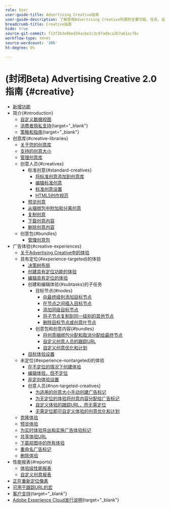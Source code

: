 ```yaml
---
role: User
user-guide-title: Advertising Creative指南
user-guide-description: 了解使用Advertising Creative所需的主要功能、任务、设置和其他资源。
breadcrumb-title: Creative指南
hide: true
source-git-commit: f13f2b3e9bed34acbe1c3c07adbca2b7a61ac76c
workflow-type: tm+mt
source-wordcount: '306'
ht-degree: 0%

---
```



# (封闭Beta) Advertising Creative 2.0指南 {#creative}

+ [新增功能](/help/creative/home.md)
+ 简介{#introduction}
   + [自定义数据视图](/help/creative/introduction/customize-data-views.md)
   + [消费者隐私支持](https://experienceleague.adobe.com/docs/advertising/privacy/home.html){target="_blank"}<!-- This is a duplicate link to this file, so using an absolute link here instead of a relative link. Github doesn't allow duplicate links via relative links. -->
   + [策略和指南](https://experienceleague.adobe.com/docs/advertising/privacy/home.html){target="_blank"}<!-- This is a duplicate link to this file, so using an absolute link here instead of a relative link. Github doesn't allow duplicate links via relative links. -->
+ 创意库{#creative-libraries}
   + [关于您的创意库](/help/creative/creative-libraries/creative-libraries-about.md)
   + [支持的创意大小](/help/creative/creative-libraries/creative-sizes.md)
   + [管理创意库](/help/creative/creative-libraries/creative-library-manage.md)
   + 创意人员{#creatives}
      + 标准创意{#standard-creatives}
         + [将标准创意添加到创意库](/help/creative/creative-libraries/creative-add-standard.md)
         + [编辑标准创意](/help/creative/creative-libraries/creative-edit-standard.md)
         + [标准创意设置](/help/creative/creative-libraries/creative-settings-standard.md)
         + [HTML5创作规范](/help/creative/creative-libraries/html5-creative-specification.md)
      + [预览创意](/help/creative/creative-libraries/creative-preview.md)
      + [从捆绑包中附加和分离创意](/help/creative/creative-libraries/creative-attach-detach-bundles.md)
      + [复制创意](/help/creative/creative-libraries/creative-duplicate.md)
      + [下载创意内容](/help/creative/creative-libraries/creative-download.md)
      + [删除创意内容](/help/creative/creative-libraries/creative-delete.md)
   + 创意包{#bundles}
      + [管理创意包](/help/creative/creative-libraries/bundle-manage.md)
+ 广告体验{#creative-experiences}
   + [关于Advertising Creative中的体验](/help/creative/experiences/experience-about.md)
   + 具有定位{#experience-targeted}的体验
      + [决策树布局](/help/creative/experiences/experience-decision-tree.md)
      + [创建具有定位功能的体验](/help/creative/experiences/experience-create-targeting.md)
      + [编辑具有定位的体验](/help/creative/experiences/experience-edit-targeting.md)
      + 创建和编辑体验{#subtasks}的子任务
         + 目标节点{#nodes}
            + [向最终级别添加目标节点](/help/creative/experiences/experience-target-node-add-final.md)
            + [在节点之间插入目标节点](/help/creative/experiences/experience-target-node-add-inner.md)
            + [添加同级目标节点](/help/creative/experiences/experience-target-node-add-sibling.md)
            + [将子节点复制到同一级别的其他节点](/help/creative/experiences/experience-target-node-copy.md)
            + [删除目标节点或创意叶节点](/help/creative/experiences/experience-target-node-delete.md)
         + 创意包和创意内容{#bundles}
            + [将创意捆绑包分配和取消分配给最终节点](/help/creative/experiences/experience-assign-creative-bundles.md)
            + [自定义创意人员的跟踪URL](/help/creative/experiences/experience-tracking-urls-targeting.md)
            + [自定义创意优化和计划](/help/creative/experiences/experience-optimization-scheduling-targeting.md)
      + [目标体验设置](/help/creative/experiences/experience-settings-targeting.md)
   + 未定位{#experience-nontargeted}的体验
      + [在不定位的情况下创建体验](/help/creative/experiences/experience-create-no-targeting.md)
      + [编辑体验，但不定位](/help/creative/experiences/experience-edit-no-targeting.md)
      + [非定向体验设置](/help/creative/experiences/experience-settings-no-targeting.md)
      + 创意人员{#non-targeted-creatives}
         + [为适用的创意大小手动创建广告标记](/help/creative/experiences/experience-tag-create-manually.md)
         + [为无定位的体验将创意内容分配给广告标记](/help/creative/experiences/experience-tag-assign-creatives.md)
         + [自定义体验的跟踪URL，而无需定位](/help/creative/experiences/experience-tracking-urls-no-targeting.md)
         + [无需定位即可自定义体验的创意优化和计划](/help/creative/experiences/experience-optimization-scheduling-no-targeting.md)
   + [克隆体验](/help/creative/experiences/experience-clone.md)
   + [预览体验](/help/creative/experiences/experience-preview.md)
   + [为实时体验导出和实施广告体验标记](/help/creative/experiences/experience-tag-export.md)
   + [共享体验URL](/help/creative/experiences/experience-share-demo-url.md)
   + [下载视图中的所有体验](/help/creative/experiences/experience-download-view.md)
   + [重命名广告标记](/help/creative/experiences/experience-tag-rename.md)
   + [删除体验](/help/creative/experiences/experience-delete.md)
+ 性能报表{#reports}
   + [体验级性能报表](/help/creative/experiences/experience-performance-details.md)
   + [自定义创意报表](/help/creative/report-custom-creative.md)
+ [正在重新定位像素](/help/creative/pixels/retargeting-pixel-manage.md)
+ [可用于跟踪URL的宏](/help/creative/creative-macros.md)
+ [客户支持](https://experienceleague.adobe.com/home?support-tab=home#support){target="_blank"}
+ [Adobe Experience Cloud发行说明](https://experienceleague.adobe.com/docs/release-notes/experience-cloud/current.html){target="_blank"}
